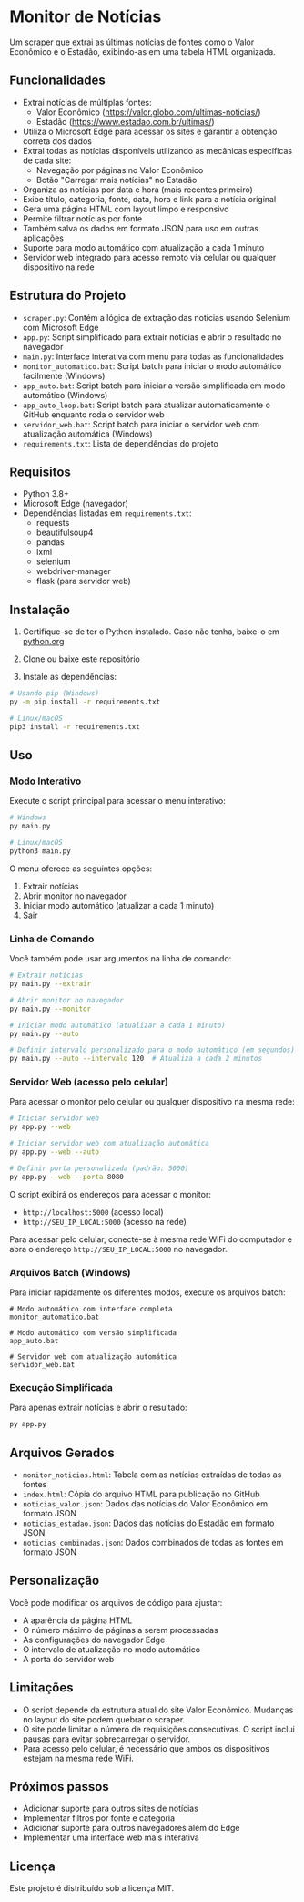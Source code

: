 # Monitor de Notícias

Um scraper que extrai as últimas notícias de fontes como o Valor Econômico e o Estadão, exibindo-as em uma tabela HTML organizada.

## Funcionalidades

- Extrai notícias de múltiplas fontes:
  - Valor Econômico (https://valor.globo.com/ultimas-noticias/)
  - Estadão (https://www.estadao.com.br/ultimas/)
- Utiliza o Microsoft Edge para acessar os sites e garantir a obtenção correta dos dados
- Extrai todas as notícias disponíveis utilizando as mecânicas específicas de cada site:
  - Navegação por páginas no Valor Econômico
  - Botão "Carregar mais notícias" no Estadão
- Organiza as notícias por data e hora (mais recentes primeiro)
- Exibe título, categoria, fonte, data, hora e link para a notícia original
- Gera uma página HTML com layout limpo e responsivo
- Permite filtrar notícias por fonte
- Também salva os dados em formato JSON para uso em outras aplicações
- Suporte para modo automático com atualização a cada 1 minuto
- Servidor web integrado para acesso remoto via celular ou qualquer dispositivo na rede

## Estrutura do Projeto

- `scraper.py`: Contém a lógica de extração das notícias usando Selenium com Microsoft Edge
- `app.py`: Script simplificado para extrair notícias e abrir o resultado no navegador
- `main.py`: Interface interativa com menu para todas as funcionalidades
- `monitor_automatico.bat`: Script batch para iniciar o modo automático facilmente (Windows)
- `app_auto.bat`: Script batch para iniciar a versão simplificada em modo automático (Windows)
- `app_auto_loop.bat`: Script batch para atualizar automaticamente o GitHub enquanto roda o servidor web
- `servidor_web.bat`: Script batch para iniciar o servidor web com atualização automática (Windows)
- `requirements.txt`: Lista de dependências do projeto

## Requisitos

- Python 3.8+
- Microsoft Edge (navegador)
- Dependências listadas em `requirements.txt`:
  - requests
  - beautifulsoup4
  - pandas
  - lxml
  - selenium
  - webdriver-manager
  - flask (para servidor web)

## Instalação

1. Certifique-se de ter o Python instalado. Caso não tenha, baixe-o em [python.org](https://www.python.org/downloads/)

2. Clone ou baixe este repositório

3. Instale as dependências:

```bash
# Usando pip (Windows)
py -m pip install -r requirements.txt

# Linux/macOS
pip3 install -r requirements.txt
```

## Uso

### Modo Interativo

Execute o script principal para acessar o menu interativo:

```bash
# Windows
py main.py

# Linux/macOS
python3 main.py
```

O menu oferece as seguintes opções:
1. Extrair notícias
2. Abrir monitor no navegador
3. Iniciar modo automático (atualizar a cada 1 minuto)
0. Sair

### Linha de Comando

Você também pode usar argumentos na linha de comando:

```bash
# Extrair notícias
py main.py --extrair

# Abrir monitor no navegador
py main.py --monitor

# Iniciar modo automático (atualizar a cada 1 minuto)
py main.py --auto

# Definir intervalo personalizado para o modo automático (em segundos)
py main.py --auto --intervalo 120  # Atualiza a cada 2 minutos
```

### Servidor Web (acesso pelo celular)

Para acessar o monitor pelo celular ou qualquer dispositivo na mesma rede:

```bash
# Iniciar servidor web
py app.py --web

# Iniciar servidor web com atualização automática
py app.py --web --auto

# Definir porta personalizada (padrão: 5000)
py app.py --web --porta 8080
```

O script exibirá os endereços para acessar o monitor:
- `http://localhost:5000` (acesso local)
- `http://SEU_IP_LOCAL:5000` (acesso na rede)

Para acessar pelo celular, conecte-se à mesma rede WiFi do computador e abra o endereço `http://SEU_IP_LOCAL:5000` no navegador.

### Arquivos Batch (Windows)

Para iniciar rapidamente os diferentes modos, execute os arquivos batch:

```
# Modo automático com interface completa
monitor_automatico.bat

# Modo automático com versão simplificada
app_auto.bat

# Servidor web com atualização automática
servidor_web.bat
```

### Execução Simplificada

Para apenas extrair notícias e abrir o resultado:

```bash
py app.py
```

## Arquivos Gerados

- `monitor_noticias.html`: Tabela com as notícias extraídas de todas as fontes
- `index.html`: Cópia do arquivo HTML para publicação no GitHub
- `noticias_valor.json`: Dados das notícias do Valor Econômico em formato JSON
- `noticias_estadao.json`: Dados das notícias do Estadão em formato JSON
- `noticias_combinadas.json`: Dados combinados de todas as fontes em formato JSON

## Personalização

Você pode modificar os arquivos de código para ajustar:

- A aparência da página HTML
- O número máximo de páginas a serem processadas
- As configurações do navegador Edge
- O intervalo de atualização no modo automático
- A porta do servidor web

## Limitações

- O script depende da estrutura atual do site Valor Econômico. Mudanças no layout do site podem quebrar o scraper.
- O site pode limitar o número de requisições consecutivas. O script inclui pausas para evitar sobrecarregar o servidor.
- Para acesso pelo celular, é necessário que ambos os dispositivos estejam na mesma rede WiFi.

## Próximos passos

- Adicionar suporte para outros sites de notícias
- Implementar filtros por fonte e categoria
- Adicionar suporte para outros navegadores além do Edge
- Implementar uma interface web mais interativa

## Licença

Este projeto é distribuído sob a licença MIT. 